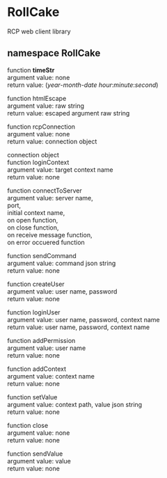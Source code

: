 RollCake
========
RCP web client library
  
namespace RollCake
---------------
function **timeStr**  
    argument value: none  
    return value: (*year*-*month*-*date* *hour*:*minute*:*second*)  
  
function htmlEscape  
    argument value: raw string  
    return value: escaped argument raw string  
  
function rcpConnection  
    argument value: none  
    return value: connection object  
  
connection object  
function loginContext  
    argument value: target context name  
    return value: none  
  
function connectToServer  
argument value: server name,   
port,   
initial context name,  
on open function,  
on close function,  
on receive message function,  
on error occuered function  
  
function sendCommand  
argument value: command json string  
return value: none  

function createUser  
argument value: user name, password  
return value: none  

function loginUser  
argument value: user name, password, context name  
return value: user name, password, context name  
  
function addPermission  
argument value: user name  
return value: none  
  
function addContext  
argument value: context name  
return value: none  
  
function setValue  
argument value: context path, value json string  
return value: none  
  
function close  
argument value: none  
return value: none  
  
function sendValue  
argument value: value  
return value: none  